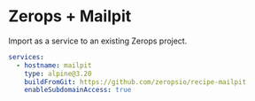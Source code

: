 # Zerops + Mailpit

Import as a service to an existing Zerops project.

```yaml
services:
  - hostname: mailpit
    type: alpine@3.20
    buildFromGit: https://github.com/zeropsio/recipe-mailpit
    enableSubdomainAccess: true
```
